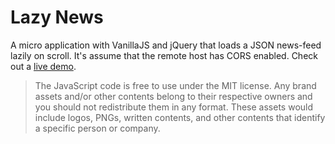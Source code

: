 Lazy News
=========

A micro application with VanillaJS and jQuery that loads a JSON news-feed lazily on scroll. It's assume that the remote host has CORS enabled. Check out a [live demo](http://istocode.com/shared/lazy-news/).

<blockquote>The JavaScript code is free to use under the MIT license. Any brand assets and/or other contents belong to their respective owners and you should not redistribute them in any format. These assets would include logos, PNGs, written contents, and other contents that identify a specific person or company.</blockquote>
